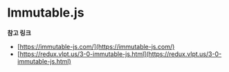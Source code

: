 # Immutable.js

**참고 링크**

- [https://immutable-js.com/](https://immutable-js.com/)
- [https://redux.vlpt.us/3-0-immutable-js.html](https://redux.vlpt.us/3-0-immutable-js.html)
